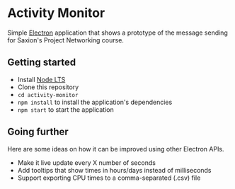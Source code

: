 # Activity Monitor

Simple [Electron](http://electron.atom.io) application that shows a prototype of the message sending for 
Saxion's Project Networking course.

## Getting started

- Install [Node LTS](https://nodejs.org)
- Clone this repository
- `cd activity-monitor`
- `npm install` to install the application's dependencies
- `npm start` to start the application

## Going further

Here are some ideas on how it can be improved using other Electron APIs.

- Make it live update every X number of seconds
- Add tooltips that show times in hours/days instead of milliseconds
- Support exporting CPU times to a comma-separated (.csv) file
